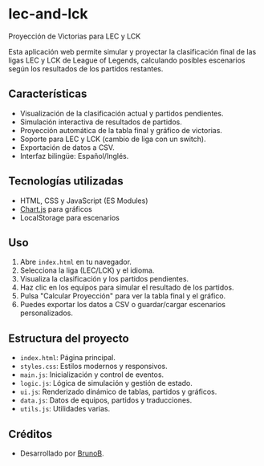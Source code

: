 # lec-and-lck

Proyección de Victorias para LEC y LCK

Esta aplicación web permite simular y proyectar la clasificación final de las ligas LEC y LCK de League of Legends, calculando posibles escenarios según los resultados de los partidos restantes.

## Características
- Visualización de la clasificación actual y partidos pendientes.
- Simulación interactiva de resultados de partidos.
- Proyección automática de la tabla final y gráfico de victorias.
- Soporte para LEC y LCK (cambio de liga con un switch).
- Exportación de datos a CSV.
- Interfaz bilingüe: Español/Inglés.

## Tecnologías utilizadas
- HTML, CSS y JavaScript (ES Modules)
- [Chart.js](https://www.chartjs.org/) para gráficos
- LocalStorage para escenarios

## Uso
1. Abre `index.html` en tu navegador.
2. Selecciona la liga (LEC/LCK) y el idioma.
3. Visualiza la clasificación y los partidos pendientes.
4. Haz clic en los equipos para simular el resultado de los partidos.
5. Pulsa "Calcular Proyección" para ver la tabla final y el gráfico.
6. Puedes exportar los datos a CSV o guardar/cargar escenarios personalizados.

## Estructura del proyecto
- `index.html`: Página principal.
- `styles.css`: Estilos modernos y responsivos.
- `main.js`: Inicialización y control de eventos.
- `logic.js`: Lógica de simulación y gestión de estado.
- `ui.js`: Renderizado dinámico de tablas, partidos y gráficos.
- `data.js`: Datos de equipos, partidos y traducciones.
- `utils.js`: Utilidades varias.

## Créditos
- Desarrollado por [BrunoB](https://www.brunob.dev/).